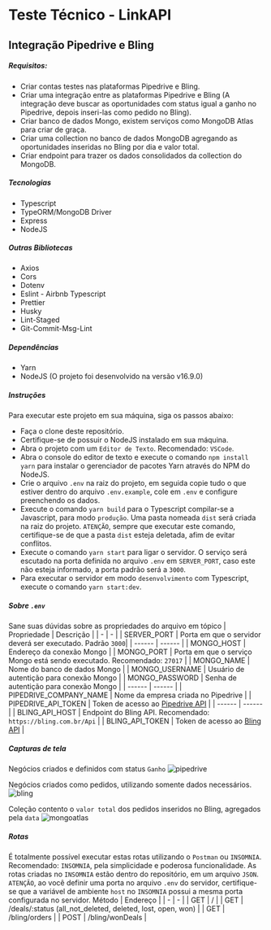 # Teste Técnico - LinkAPI

## Integração Pipedrive e Bling

##### Requisitos:

- Criar contas testes nas plataformas Pipedrive e Bling.
- Criar uma integração entre as plataformas Pipedrive e Bling (A integração deve buscar as oportunidades com status igual a ganho no Pipedrive, depois inseri-las como pedido no Bling).
- Criar banco de dados Mongo, existem serviços como MongoDB Atlas para criar de graça.
- Criar uma collection no banco de dados MongoDB agregando as oportunidades inseridas no Bling por dia e valor total.
- Criar endpoint para trazer os dados consolidados da collection do MongoDB.

##### Tecnologias

- Typescript
- TypeORM/MongoDB Driver
- Express
- NodeJS

##### Outras Bibliotecas

- Axios
- Cors
- Dotenv
- Eslint - Airbnb Typescript
- Prettier
- Husky
- Lint-Staged
- Git-Commit-Msg-Lint

##### Dependências

- Yarn
- NodeJS (O projeto foi desenvolvido na versão v16.9.0)

##### Instruções

Para executar este projeto em sua máquina, siga os passos abaixo:

- Faça o clone deste repositório.
- Certifique-se de possuir o NodeJS instalado em sua máquina.
- Abra o projeto com um `Editor de Texto`. Recomendado: `VSCode`.
- Abra o console do editor de texto e execute o comando `npm install yarn` para instalar o gerenciador de pacotes Yarn através do NPM do NodeJS.
- Crie o arquivo `.env` na raiz do projeto, em seguida copie tudo o que estiver dentro do arquivo `.env.example`, cole em `.env` e configure preenchendo os dados.
- Execute o comando `yarn build` para o Typescript compilar-se a Javascript, para modo `produção`. Uma pasta nomeada `dist` será criada na raiz do projeto. `ATENÇÃO`, sempre que executar este comando, certifique-se de que a pasta `dist` esteja deletada, afim de evitar conflitos.
- Execute o comando `yarn start` para ligar o servidor. O serviço será escutado na porta definida no arquivo `.env` em `SERVER_PORT`, caso este não esteja informado, a porta padrão será a `3000`.
- Para executar o servidor em modo `desenvolvimento` com Typescript, execute o comando `yarn start:dev`.

##### Sobre `.env`

Sane suas dúvidas sobre as propriedades do arquivo em tópico
| Propriedade | Descrição |
| - | - |
| SERVER_PORT | Porta em que o servidor deverá ser executado. Padrão `3000`|
| ------ | ------ |
| MONGO_HOST | Endereço da conexão Mongo |
| MONGO_PORT | Porta em que o serviço Mongo está sendo executado. Recomendado: `27017` |
| MONGO_NAME | Nome do banco de dados Mongo |
| MONGO_USERNAME | Usuário de autentição para conexão Mongo |
| MONGO_PASSWORD | Senha de autentição para conexão Mongo |
| ------ | ------ |
| PIPEDRIVE_COMPANY_NAME | Nome da empresa criada no Pipedrive |
| PIPEDRIVE_API_TOKEN | Token de acesso ao [Pipedrive API](https://developers.pipedrive.com/docs/api/v1) |
| ------ | ------ |
| BLING_API_HOST | Endpoint do Bling API. Recomendado: `https://bling.com.br/Api` |
| BLING_API_TOKEN | Token de acesso ao [Bling API](https://ajuda.bling.com.br/hc/pt-br/categories/360002186394-API-para-Desenvolvedores) |

##### Capturas de tela

Negócios criados e definidos com status `Ganho`
![pipedrive](https://github.com/devtsv/technical-test-linkapi/blob/master/assets/screenhost-pipedrive.png 'pipedrive')

Negócios criados como pedidos, utilizando somente dados necessários.
![bling](https://github.com/devtsv/technical-test-linkapi/blob/master/assets/screenhost-bling.png 'bling')

Coleção contento o `valor total` dos pedidos inseridos no Bling, agregados pela `data`
![mongoatlas](https://github.com/devtsv/technical-test-linkapi/blob/master/assets/screenhost-mongoatlas.png 'mongoatlas')

##### Rotas

É totalmente possível executar estas rotas utilizando o `Postman` ou `INSOMNIA`.
Recomendado: `INSOMNIA`, pela simplicidade e poderosa funcionalidade.
As rotas criadas no `INSOMNIA` estão dentro do repositório, em um arquivo `JSON`.
`ATENÇÃO`, ao você definir uma porta no arquivo `.env` do servidor, certifique-se que a variável de ambiente `host` no `INSOMNIA` possui a mesma porta configurada no servidor.
Método | Endereço |
| - | - |
| GET | / |
| GET | /deals/:status (all_not_deleted, deleted, lost, open, won) |
| GET | /bling/orders |
| POST | /bling/wonDeals |
